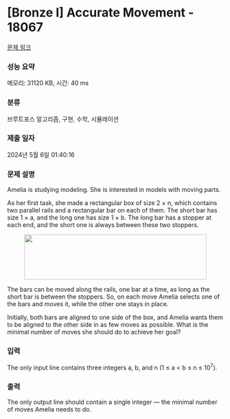 # [Bronze I] Accurate Movement - 18067 

[문제 링크](https://www.acmicpc.net/problem/18067) 

### 성능 요약

메모리: 31120 KB, 시간: 40 ms

### 분류

브루트포스 알고리즘, 구현, 수학, 시뮬레이션

### 제출 일자

2024년 5월 6일 01:40:16

### 문제 설명

<p>Amelia is studying modeling. She is interested in models with moving parts.</p>

<p>As her first task, she made a rectangular box of size 2 × n, which contains two parallel rails and a rectangular bar on each of them. The short bar has size 1 × a, and the long one has size 1 × b. The long bar has a stopper at each end, and the short one is always between these two stoppers.</p>

<p style="text-align: center;"><img alt="" src="" style="width: 424px; height: 105px;"></p>

<p>The bars can be moved along the rails, one bar at a time, as long as the short bar is between the stoppers. So, on each move Amelia selects one of the bars and moves it, while the other one stays in place.</p>

<p>Initially, both bars are aligned to one side of the box, and Amelia wants them to be aligned to the other side in as few moves as possible. What is the minimal number of moves she should do to achieve her goal?</p>

### 입력 

 <p>The only input line contains three integers a, b, and n (1 ≤ a < b ≤ n ≤ 10<sup>7</sup>).</p>

### 출력 

 <p>The only output line should contain a single integer — the minimal number of moves Amelia needs to do.</p>

